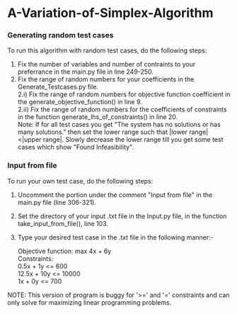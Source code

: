 # A-Variation-of-Simplex-Algorithm

### Generating random test cases

To run this algorithm with random test cases, do the following steps:
1. Fix the number of variables and number of contraints to your preferrance in the main.py file in line 249-250.
2. Fix the range of random numbers for your coefficients in the Generate_Testcases.py file.  
	2.i) Fix the range of random numbers for objective function coefficient in the generate_objective_function() in line 9.  
	2.ii) Fix the range of random numbers for the coefficients of constraints in the function generate_lhs_of_constraints() in line 20.  
	      Note: If for all test cases you get "The system has no solutions or has many solutions." then set the lower range such that |lower range|<|upper range|. Slowly decrease the lower range till you get some test cases which show "Found Infeasibility".  

### Input from file

To run your own test case, do the following steps:
1. Uncomment the portion under the comment "Input from file" in the main.py file (line 306-321).
2. Set the directory of your input .txt file in the Input.py file, in the function take_input_from_file(), line 103.
3. Type your desired test case in the .txt file in the following manner:-

	Objective function: max 4x + 6y  
	Constraints:  
	0.5x + 1y <= 600  
	12.5x + 10y <= 10000  
	1x + 0y <= 700   


NOTE: This version of program is buggy for '>=' and '=' constraints and can only solve for maximizing linear programming problems.
